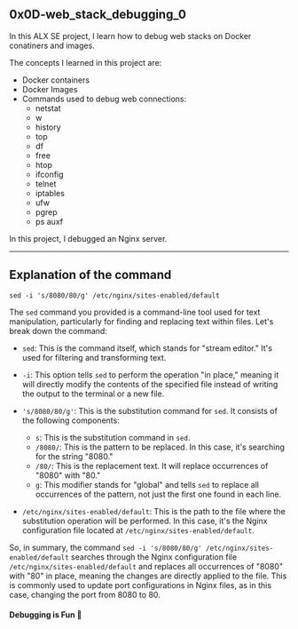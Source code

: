 ## 0x0D-web_stack_debugging_0

In this ALX SE project, I learn how to debug web stacks on Docker conatiners and images.

The concepts I learned in this project are:
- Docker containers
- Docker Images
- Commands used to debug web connections:
	- netstat
	- w
	- history
	- top
	- df
	- free
	- htop
	- ifconfig
	- telnet
	- iptables
	- ufw
	- pgrep
	- ps auxf

In this project, I debugged an Nginx server.

---
## Explanation of the command
`sed -i 's/8080/80/g' /etc/nginx/sites-enabled/default`

The `sed` command you provided is a command-line tool used for text manipulation, particularly for finding and replacing text within files. Let's break down the command:

- `sed`: This is the command itself, which stands for "stream editor." It's used for filtering and transforming text.

- `-i`: This option tells `sed` to perform the operation "in place," meaning it will directly modify the contents of the specified file instead of writing the output to the terminal or a new file.

- `'s/8080/80/g'`: This is the substitution command for `sed`. It consists of the following components:
  - `s`: This is the substitution command in `sed`.
  - `/8080/`: This is the pattern to be replaced. In this case, it's searching for the string "8080."
  - `/80/`: This is the replacement text. It will replace occurrences of "8080" with "80."
  - `g`: This modifier stands for "global" and tells `sed` to replace all occurrences of the pattern, not just the first one found in each line.

- `/etc/nginx/sites-enabled/default`: This is the path to the file where the substitution operation will be performed. In this case, it's the Nginx configuration file located at `/etc/nginx/sites-enabled/default`.

So, in summary, the command `sed -i 's/8080/80/g' /etc/nginx/sites-enabled/default` searches through the Nginx configuration file `/etc/nginx/sites-enabled/default` and replaces all occurrences of "8080" with "80" in place, meaning the changes are directly applied to the file. This is commonly used to update port configurations in Nginx files, as in this case, changing the port from 8080 to 80.

#### Debugging is Fun 🥂
